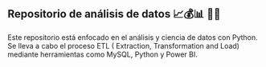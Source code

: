 ## **Repositorio de análisis de datos** 📈💰📊 👨‍💻 

Este repositorio está enfocado en el análisis y ciencia de datos con Python. Se lleva a cabo el proceso ETL ( Extraction, Transformation and Load) mediante herramientas como MySQL, Python y Power BI.
